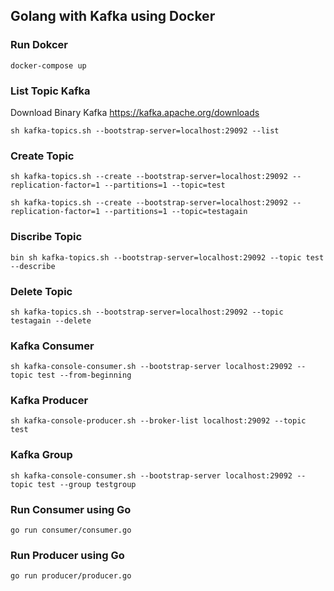 ## Golang with Kafka using Docker

### Run Dokcer
```
docker-compose up
```

### List Topic Kafka
Download Binary Kafka https://kafka.apache.org/downloads
```
sh kafka-topics.sh --bootstrap-server=localhost:29092 --list
```

### Create Topic
```
sh kafka-topics.sh --create --bootstrap-server=localhost:29092 --replication-factor=1 --partitions=1 --topic=test
```
```
sh kafka-topics.sh --create --bootstrap-server=localhost:29092 --replication-factor=1 --partitions=1 --topic=testagain
```

### Discribe Topic
```
bin sh kafka-topics.sh --bootstrap-server=localhost:29092 --topic test --describe
```

### Delete Topic
```
sh kafka-topics.sh --bootstrap-server=localhost:29092 --topic testagain --delete
```
### Kafka Consumer
```
sh kafka-console-consumer.sh --bootstrap-server localhost:29092 --topic test --from-beginning
```

### Kafka Producer
```
sh kafka-console-producer.sh --broker-list localhost:29092 --topic test
```

### Kafka Group
```
sh kafka-console-consumer.sh --bootstrap-server localhost:29092 --topic test --group testgroup
```

### Run Consumer using Go
```
go run consumer/consumer.go
```

### Run Producer using Go
```
go run producer/producer.go
```

